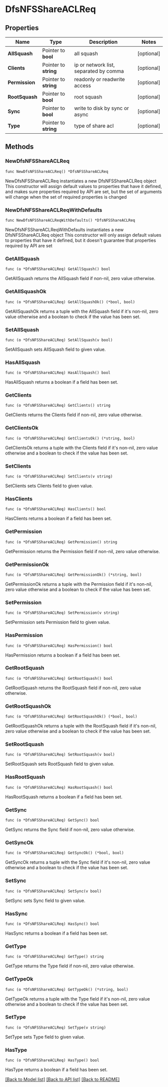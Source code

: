 # DfsNFSShareACLReq

## Properties

Name | Type | Description | Notes
------------ | ------------- | ------------- | -------------
**AllSquash** | Pointer to **bool** | all squash | [optional] 
**Clients** | Pointer to **string** | ip or network list, separated by comma | [optional] 
**Permission** | Pointer to **string** | readonly or readwrite access | [optional] 
**RootSquash** | Pointer to **bool** | root squash | [optional] 
**Sync** | Pointer to **bool** | write to disk by sync or async | [optional] 
**Type** | Pointer to **string** | type of share acl | [optional] 

## Methods

### NewDfsNFSShareACLReq

`func NewDfsNFSShareACLReq() *DfsNFSShareACLReq`

NewDfsNFSShareACLReq instantiates a new DfsNFSShareACLReq object
This constructor will assign default values to properties that have it defined,
and makes sure properties required by API are set, but the set of arguments
will change when the set of required properties is changed

### NewDfsNFSShareACLReqWithDefaults

`func NewDfsNFSShareACLReqWithDefaults() *DfsNFSShareACLReq`

NewDfsNFSShareACLReqWithDefaults instantiates a new DfsNFSShareACLReq object
This constructor will only assign default values to properties that have it defined,
but it doesn't guarantee that properties required by API are set

### GetAllSquash

`func (o *DfsNFSShareACLReq) GetAllSquash() bool`

GetAllSquash returns the AllSquash field if non-nil, zero value otherwise.

### GetAllSquashOk

`func (o *DfsNFSShareACLReq) GetAllSquashOk() (*bool, bool)`

GetAllSquashOk returns a tuple with the AllSquash field if it's non-nil, zero value otherwise
and a boolean to check if the value has been set.

### SetAllSquash

`func (o *DfsNFSShareACLReq) SetAllSquash(v bool)`

SetAllSquash sets AllSquash field to given value.

### HasAllSquash

`func (o *DfsNFSShareACLReq) HasAllSquash() bool`

HasAllSquash returns a boolean if a field has been set.

### GetClients

`func (o *DfsNFSShareACLReq) GetClients() string`

GetClients returns the Clients field if non-nil, zero value otherwise.

### GetClientsOk

`func (o *DfsNFSShareACLReq) GetClientsOk() (*string, bool)`

GetClientsOk returns a tuple with the Clients field if it's non-nil, zero value otherwise
and a boolean to check if the value has been set.

### SetClients

`func (o *DfsNFSShareACLReq) SetClients(v string)`

SetClients sets Clients field to given value.

### HasClients

`func (o *DfsNFSShareACLReq) HasClients() bool`

HasClients returns a boolean if a field has been set.

### GetPermission

`func (o *DfsNFSShareACLReq) GetPermission() string`

GetPermission returns the Permission field if non-nil, zero value otherwise.

### GetPermissionOk

`func (o *DfsNFSShareACLReq) GetPermissionOk() (*string, bool)`

GetPermissionOk returns a tuple with the Permission field if it's non-nil, zero value otherwise
and a boolean to check if the value has been set.

### SetPermission

`func (o *DfsNFSShareACLReq) SetPermission(v string)`

SetPermission sets Permission field to given value.

### HasPermission

`func (o *DfsNFSShareACLReq) HasPermission() bool`

HasPermission returns a boolean if a field has been set.

### GetRootSquash

`func (o *DfsNFSShareACLReq) GetRootSquash() bool`

GetRootSquash returns the RootSquash field if non-nil, zero value otherwise.

### GetRootSquashOk

`func (o *DfsNFSShareACLReq) GetRootSquashOk() (*bool, bool)`

GetRootSquashOk returns a tuple with the RootSquash field if it's non-nil, zero value otherwise
and a boolean to check if the value has been set.

### SetRootSquash

`func (o *DfsNFSShareACLReq) SetRootSquash(v bool)`

SetRootSquash sets RootSquash field to given value.

### HasRootSquash

`func (o *DfsNFSShareACLReq) HasRootSquash() bool`

HasRootSquash returns a boolean if a field has been set.

### GetSync

`func (o *DfsNFSShareACLReq) GetSync() bool`

GetSync returns the Sync field if non-nil, zero value otherwise.

### GetSyncOk

`func (o *DfsNFSShareACLReq) GetSyncOk() (*bool, bool)`

GetSyncOk returns a tuple with the Sync field if it's non-nil, zero value otherwise
and a boolean to check if the value has been set.

### SetSync

`func (o *DfsNFSShareACLReq) SetSync(v bool)`

SetSync sets Sync field to given value.

### HasSync

`func (o *DfsNFSShareACLReq) HasSync() bool`

HasSync returns a boolean if a field has been set.

### GetType

`func (o *DfsNFSShareACLReq) GetType() string`

GetType returns the Type field if non-nil, zero value otherwise.

### GetTypeOk

`func (o *DfsNFSShareACLReq) GetTypeOk() (*string, bool)`

GetTypeOk returns a tuple with the Type field if it's non-nil, zero value otherwise
and a boolean to check if the value has been set.

### SetType

`func (o *DfsNFSShareACLReq) SetType(v string)`

SetType sets Type field to given value.

### HasType

`func (o *DfsNFSShareACLReq) HasType() bool`

HasType returns a boolean if a field has been set.


[[Back to Model list]](../README.md#documentation-for-models) [[Back to API list]](../README.md#documentation-for-api-endpoints) [[Back to README]](../README.md)


